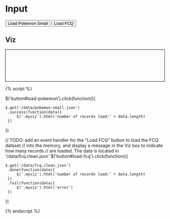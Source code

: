 # Input

<button id="load-pokemon">Load Pokemon Small</button>
<button id="load-fcq">Load FCQ</button>

## Viz

<div class="myviz" style="width:100%; height:100px; border: 1px black solid;">
</div>

{% script %}

$('button#load-pokemon').click(function(){    

    $.get('/data/pokemon-small.json')
     .success(function(data){
         $('.myviz').html('number of records load:' + data.length)
     })
})

// TODO: add an event handler for the "Load FCQ" button to load the FCQ dataset
// into the memory, and display a message in the Viz box to indicate how many records
// are loaded. The data is located in '/data/fcq.clean.json'
$('button#load-fcq').click(function(){    

    $.get('/data/fcq.clean.json')
     .done(function(data){
         $('.myviz').html('number of records load:' + data.length)
     })
     .fail(function(data){
         $('.myviz').html('error')
     })
})

{% endscript %}
